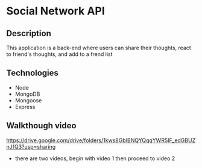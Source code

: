 # Social Network API

## Description

This application is a back-end where users can share their thoughts, react to friend's thoughts, and add to a frend list

## Technologies
* Node
* MongoDB
* Mongoose
* Express

## Walkthough video
https://drive.google.com/drive/folders/1kws8GbIBNQYQqqYWR5IF_edGBUZnJfQ3?usp=sharing 
* there are two videos, begin with video 1 then proceed to video 2